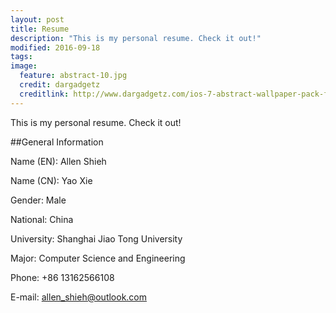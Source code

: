 ```yaml
---
layout: post
title: Resume
description: "This is my personal resume. Check it out!"
modified: 2016-09-18
tags:
image:
  feature: abstract-10.jpg
  credit: dargadgetz
  creditlink: http://www.dargadgetz.com/ios-7-abstract-wallpaper-pack-for-iphone-5-and-ipod-touch-retina/
---
```


This is my personal resume. Check it out!

##General Information

Name (EN): Allen Shieh

Name (CN): Yao Xie

Gender: Male

National: China

University: Shanghai Jiao Tong University

Major: Computer Science and Engineering

Phone: +86 13162566108

E-mail: allen_shieh@outlook.com
